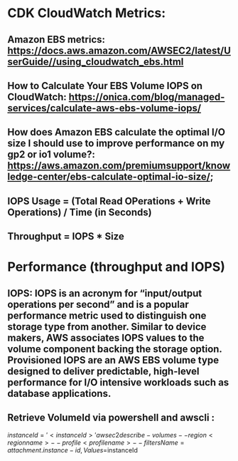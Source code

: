 # CDK CloudWatch Metrics:

## Amazon EBS metrics: https://docs.aws.amazon.com/AWSEC2/latest/UserGuide//using_cloudwatch_ebs.html

## How to Calculate Your EBS Volume IOPS on CloudWatch: https://onica.com/blog/managed-services/calculate-aws-ebs-volume-iops/

## How does Amazon EBS calculate the optimal I/O size I should use to improve performance on my gp2 or io1 volume?: https://aws.amazon.com/premiumsupport/knowledge-center/ebs-calculate-optimal-io-size/;


## IOPS Usage = (Total Read OPerations + Write Operations) / Time (in Seconds)

## Throughput = IOPS * Size 

# Performance (throughput and IOPS) 

## IOPS: IOPS is an acronym for “input/output operations per second” and is a popular performance metric used to distinguish one storage type from another. Similar to device makers, AWS associates IOPS values to the volume component backing the storage option. Provisioned IOPS are an AWS EBS volume type designed to deliver predictable, high-level performance for I/O intensive workloads such as database applications. 

## Retrieve VolumeId via powershell and awscli :
    
$instanceId='<instanceId>'
aws ec2 describe-volumes --region <region name> --profile <profile name> --filters Name=attachment.instance-id,Values=$instanceId
